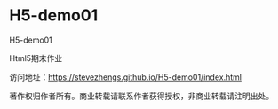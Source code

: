 # H5-demo01
H5-demo01

Html5期末作业

访问地址：https://stevezhengs.github.io/H5-demo01/index.html

著作权归作者所有。商业转载请联系作者获得授权，非商业转载请注明出处。
